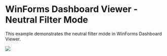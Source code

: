 # WinForms Dashboard Viewer - Neutral Filter Mode

This example demonstrates the neutral filter mode in WinForms Dashboard Viewer.

![](~/images/winforms-dashboard-viewer-neutral-filter-mode.png)